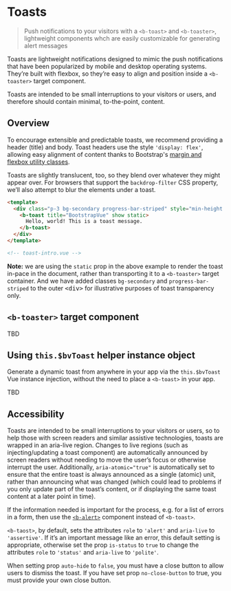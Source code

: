 # Toasts

> Push notifications to your visitors with a `<b-toast>` and `<b-toaster>`, lightweight components
> whch are easily customizable for generating alert messages

Toasts are lightweight notifications designed to mimic the push notifications that have been
popularized by mobile and desktop operating systems. They’re built with flexbox, so they’re easy
to align and position inside a `<b-toaster>` target component.

Toasts are intended to be small interruptions to your visitors or users, and therefore should
contain minimal, to-the-point, content.

## Overview

To encourage extensible and predictable toasts, we recommend providing a header (title) and body.
Toast headers use the style `'display: flex'`, allowing easy alignment of content thanks to Bootstrap's
[margin and flexbox utility classes](/docs/reference/utility-classes).

Toasts are slightly translucent, too, so they blend over whatever they might appear over. For
browsers that support the `backdrop-filter` CSS property, we’ll also attempt to blur the
elements under a toast.

```html
<template>
  <div class="p-3 bg-secondary progress-bar-striped" style="min-height: 150px;">
    <b-toast title="BootstrapVue" show static>
      Hello, world! This is a toast message.
    </b-toast>
  </div>
</template>

<!-- toast-intro.vue -->
```

**Note:** we are using the `static` prop in the above example to render the toast in-pace in the
document, rather than transporting it to a `<b-toaster>` target container. And we have added
classes `bg-secondary` and `progress-bar-striped` to the outer <samp>&lt;div&gt;</samp> for
illustrative purposes of toast transparency only.

## `<b-toaster>` target component

TBD

## Using `this.$bvToast` helper instance object

Generate a dynamic toast from anywhere in your app via the `this.$bvToast` Vue instance
injection, without the need to place a `<b-toast>` in your app.

TBD

## Accessibility

Toasts are intended to be small interruptions to your visitors or users, so to help those with
screen readers and similar assistive technologies, toasts are wrapped in an aria-live region.
Changes to live regions (such as injecting/updating a toast component) are automatically announced
by screen readers without needing to move the user’s focus or otherwise interrupt the user.
Additionally, `aria-atomic="true"` is automatically set to ensure that the entire toast is always
announced as a single (atomic) unit, rather than announcing what was changed (which could lead to
problems if you only update part of the toast’s content, or if displaying the same toast content at
a later point in time).

If the information needed is important for the process, e.g. for a list of errors in a form, then
use the [`<b-alert>`](/docs/components/alert) component instead of `<b-toast>`.

`<b-taost>`, by default, sets the attributes `role` to `'alert'` and `aria-live` to `'assertive'`.
If it’s an important message like an error, this default setting is appropriate, otherwise set the
prop `is-status` to `true` to change the attributes  `role` to `'status'` and `aria-live` to `'polite'`.

When setting prop `auto-hide` to `false`, you must have a close button to allow users to dismiss the
toast. If you have set prop `no-close-button` to true, you must provide your own close button.

